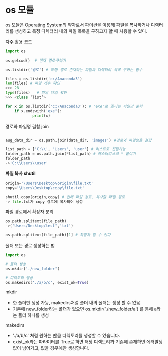 # os 모듈

os 모듈은 Operating System의 약자로서 파이썬을 이용해 파일을 복사하거나 디렉터리를 생성하고 특정 디렉터리 내의 파일 목록을 구하고자 할 때 사용할 수 있다. 



자주 활용 코드

```python
import os

os.getcwd()  # 현재 경로구하기

os.listdir('경로') # 특정 경로 존재하는 파일과 디렉터리 목록 구하는 함수

files = os.listdir('c:/Anaconda3') 
len(files) # 파일 개수 확인
>>> 28
type(files)   # 파일 타입 확인
>>> <class ‘list’>

for x in os.listdir('c:/Anaconda3'): # 'exe'로 끝나는 파일만 출력
    if x.endswith('exe'):
            print(x)
```



경로와 파일명 결합 join

```python

aug_data_dir = os.path.join(data_dir, 'images') #경로와 파일명을 결합

list_path = ['C:\\', 'Users', 'user'] # 리스트로 전달가능
folder_path = os.path.join(*list_path) # 애스터리스크 * 붙이기
folder_path
->'C:\\Users\\user'
```



**파일 복사 shutil**

```python
origin='\Users\Desktop\origin\file.txt'
copy='\Users\Desktop\copy\file.txt'

shutil.copy(origin,copy) # 원래 파일 경로, 복사할 파일 경로
-> file.txt가 copy 경로에 복사되어 생성
```



파일 경로에서 확장자 분리

```python
os.path.splitext(file_path)
->('Users/Desktop/test','txt')

os.path.splitext(file_path)[1] # 확장자 알 수 있다
```



폴더 또는 경로 생성하는 법

```python
import os

# 폴더 생성
os.mkdir('./new_folder')

# 디렉토리 생성 
os.makedirs('./a/b/c', exist_ok=True)
```



mkdir

- 한 폴더만 생성 가능, makedirs처럼 폴더 내의 폴더는 생성 할 수 없음
- 기존에 new_folder라는 폴더가 있으면 os.mkdir('./new_folder/a') 를 통해 a라는 폴더 하나를 생성

makedirs

- './a/b/c' 처럼 원하는 만큼 디렉토리를 생성할 수 있습니다.
- exist_ok라는 파라미터를 True로 하면 해당 디렉토리가 기존에 존재하면 에러발생 없이 넘어가고, 없을 경우에만 생성합니다.
